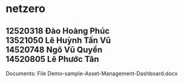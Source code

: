# netzero
12520318 Đào Hoàng Phúc<br />
13521050 Lê Huỳnh Tấn Vũ<br />
14520748 Ngô Vũ Quyền<br />
14520805 Lê Phước Tân
------------
Documents: File Demo-sample-Asset-Management-Dashboard.docx